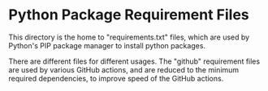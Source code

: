 # Python Package Requirement Files

This directory is the home to "requirements.txt" files, which are used
by Python's PIP package manager to install python packages.

There are different files for different usages. The "github"
requirement files are used by various GitHub actions, and are reduced
to the minimum required dependencies, to improve speed of the GitHub
actions.
